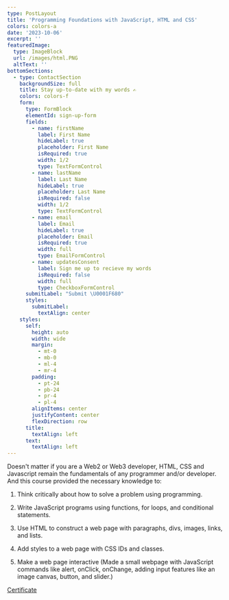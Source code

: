 ```yaml
---
type: PostLayout
title: 'Programming Foundations with JavaScript, HTML and CSS'
colors: colors-a
date: '2023-10-06'
excerpt: ''
featuredImage:
  type: ImageBlock
  url: /images/html.PNG
  altText: ''
bottomSections:
  - type: ContactSection
    backgroundSize: full
    title: Stay up-to-date with my words ✍️
    colors: colors-f
    form:
      type: FormBlock
      elementId: sign-up-form
      fields:
        - name: firstName
          label: First Name
          hideLabel: true
          placeholder: First Name
          isRequired: true
          width: 1/2
          type: TextFormControl
        - name: lastName
          label: Last Name
          hideLabel: true
          placeholder: Last Name
          isRequired: false
          width: 1/2
          type: TextFormControl
        - name: email
          label: Email
          hideLabel: true
          placeholder: Email
          isRequired: true
          width: full
          type: EmailFormControl
        - name: updatesConsent
          label: Sign me up to recieve my words
          isRequired: false
          width: full
          type: CheckboxFormControl
      submitLabel: "Submit \U0001F680"
      styles:
        submitLabel:
          textAlign: center
    styles:
      self:
        height: auto
        width: wide
        margin:
          - mt-0
          - mb-0
          - ml-4
          - mr-4
        padding:
          - pt-24
          - pb-24
          - pr-4
          - pl-4
        alignItems: center
        justifyContent: center
        flexDirection: row
      title:
        textAlign: left
      text:
        textAlign: left
---
```

Doesn't matter if you are a Web2 or Web3 developer, HTML, CSS and Javascript remain the fundamentals of any programmer and/or developer. And this course provided the necessary knowledge to:

1.  Think critically about how to solve a problem using programming.

2.  Write JavaScript programs using functions, for loops, and conditional statements.

3.  Use HTML to construct a web page with paragraphs, divs, images, links, and lists.

4.  Add styles to a web page with CSS IDs and classes.

5.  Make a web page interactive (Made a small webpage with JavaScript commands like alert, onClick, onChange, adding input features like an image canvas, button, and slider.)

[Certificate](https://www.coursera.org/account/accomplishments/verify/TKZMRFQFG85K?utm_source=link\&utm_medium=certificate\&utm_content=cert_image\&utm_campaign=pdf_header_button\&utm_product=course)



